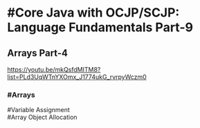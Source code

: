 <h1>#Core Java with OCJP/SCJP: Language Fundamentals Part-9</h1>

<h2>Arrays Part-4</h2>

<a>https://youtu.be/mkQsfdMITM8?list=PLd3UqWTnYXOmx_J1774ukG_rvrpyWczm0</a>

<h3>#Arrays</h3>
<p>
#Variable Assignment <br>
#Array Object Allocation
</p>
